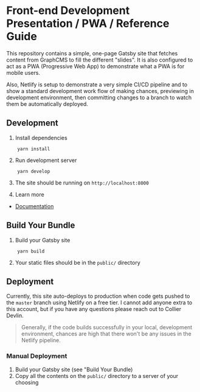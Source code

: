# Front-end Development Presentation / PWA / Reference Guide

This repository contains a simple, one-page Gatsby site that fetches content from GraphCMS to fill the different "slides". It is also configured to act as a PWA (Progressive Web App) to demonstrate what a PWA is for mobile users.

Also, Netlify is setup to demonstrate a very simple CI/CD pipeline and to show a standard development work flow of making chances, previewing in development environment, then committing changes to a branch to watch them be automatically deployed.

## Development

  

1. Install dependencies

```shell
	yarn install
```

  

2. Run development server

```shell
	yarn develop
```

  

3. The site should be running on `http://localhost:8000`

  

4. Learn more

  

-  [Documentation](https://www.gatsbyjs.com/docs)

  
## Build Your Bundle

1. Build your Gatsby site
```shell
	yarn build
```  
2. Your static files should be in the `public/` directory


## Deployment

Currently, this site auto-deploys to production when code gets pushed to the `master` branch using Netlify on a free tier. I cannot add anyone extra to this account, but if you have any questions please reach out to Collier Devlin.

> Generally, if the code builds successfully in your local, development environment, chances are high that there won't be any issues in the Netlify pipeline.

### Manual Deployment

1. Build your Gatsby site (see "Build Your Bundle)
2. Copy all the contents on the `public/` directory to a server of your choosing

